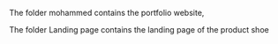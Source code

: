 The folder mohammed contains the portfolio website,



The folder Landing page contains the landing page of the product shoe
